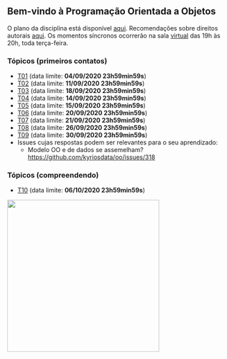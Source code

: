 ## Bem-vindo à Programação Orientada a Objetos

O plano da disciplina está disponível [aqui](./media/plano-poo.pdf). Recomendações sobre direitos autorais [aqui](./media/recomendacao-prograd.pdf). Os
momentos síncronos ocorrerão na sala [virtual](https://meet.google.com/lookup/awkznsp2o3) das 19h às 20h, toda terça-feira.

### Tópicos (primeiros contatos)

- [T01](topicos/01.md) (data limite: **04/09/2020 23h59min59s**)
- [T02](topicos/02.md) (data limite: **11/09/2020 23h59min59s**)
- [T03](topicos/03.md) (data limite: **18/09/2020 23h59min59s**)
- [T04](topicos/04.md) (data limite: **14/09/2020 23h59min59s**)
- [T05](topicos/05.md) (data limite: **15/09/2020 23h59min59s**)
- [T06](topicos/06.md) (data limite: **20/09/2020 23h59min59s**)
- [T07](topicos/07.md) (data limite: **21/09/2020 23h59min59s**)
- [T08](topicos/08.md) (data limite: **26/09/2020 23h59min59s**)
- [T09](topicos/09.md) (data limite: **30/09/2020 23h59min59s**)
- Issues cujas respostas podem ser relevantes para o seu aprendizado:
  - Modelo OO e de dados se assemelham? https://github.com/kyriosdata/oo/issues/318

### Tópicos (compreendendo)

- [T10](topicos/10.md) (data limite: **06/10/2020 23h59min59s**)
<img src="https://github.com/kyriosdata/oo/raw/master/media/flyier-poo.png" width="350">
